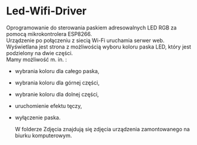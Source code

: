 # Led-Wifi-Driver
Oprogramowanie do sterowania paskiem adresowalnych LED RGB za pomocą mikrokontrolera ESP8266.  
Urządzenie po połączeniu z siecią Wi-Fi uruchamia serwer web.  
Wyświetlana jest strona z możliwością wyboru koloru paska LED, który jest podzielony na dwie części.  
Mamy możliwość m. in. :
- wybrania koloru dla całego paska,
- wybrania koloru dla górnej części,
- wybranie koloru dla dolnej części,
- uruchomienie efektu tęczy,
- wyłączenie paska.
  
  W folderze Zdjęcia znajdują się zdjęcia urządzenia zamontowanego na biurku komputerowym.

